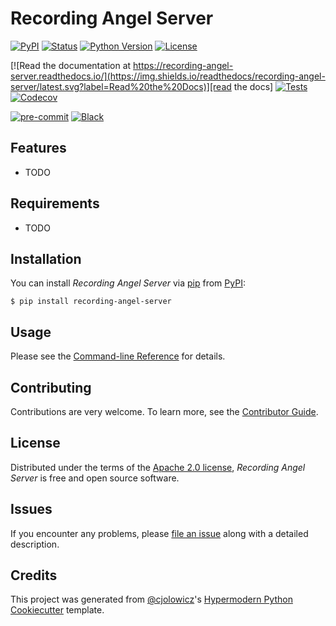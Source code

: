 # Recording Angel Server

[![PyPI](https://img.shields.io/pypi/v/recording-angel-server.svg)][pypi_]
[![Status](https://img.shields.io/pypi/status/recording-angel-server.svg)][status]
[![Python Version](https://img.shields.io/pypi/pyversions/recording-angel-server)][python version]
[![License](https://img.shields.io/pypi/l/recording-angel-server)][license]

[![Read the documentation at https://recording-angel-server.readthedocs.io/](https://img.shields.io/readthedocs/recording-angel-server/latest.svg?label=Read%20the%20Docs)][read the docs]
[![Tests](https://github.com/ErdemOzgen/recording-angel-server/workflows/Tests/badge.svg)][tests]
[![Codecov](https://codecov.io/gh/ErdemOzgen/recording-angel-server/branch/main/graph/badge.svg)][codecov]

[![pre-commit](https://img.shields.io/badge/pre--commit-enabled-brightgreen?logo=pre-commit&logoColor=white)][pre-commit]
[![Black](https://img.shields.io/badge/code%20style-black-000000.svg)][black]

[pypi_]: https://pypi.org/project/recording-angel-server/
[status]: https://pypi.org/project/recording-angel-server/
[python version]: https://pypi.org/project/recording-angel-server
[read the docs]: https://recording-angel-server.readthedocs.io/
[tests]: https://github.com/ErdemOzgen/recording-angel-server/actions?workflow=Tests
[codecov]: https://app.codecov.io/gh/ErdemOzgen/recording-angel-server
[pre-commit]: https://github.com/pre-commit/pre-commit
[black]: https://github.com/psf/black

## Features

- TODO

## Requirements

- TODO

## Installation

You can install _Recording Angel Server_ via [pip] from [PyPI]:

```console
$ pip install recording-angel-server
```

## Usage

Please see the [Command-line Reference] for details.

## Contributing

Contributions are very welcome.
To learn more, see the [Contributor Guide].

## License

Distributed under the terms of the [Apache 2.0 license][license],
_Recording Angel Server_ is free and open source software.

## Issues

If you encounter any problems,
please [file an issue] along with a detailed description.

## Credits

This project was generated from [@cjolowicz]'s [Hypermodern Python Cookiecutter] template.

[@cjolowicz]: https://github.com/cjolowicz
[pypi]: https://pypi.org/
[hypermodern python cookiecutter]: https://github.com/cjolowicz/cookiecutter-hypermodern-python
[file an issue]: https://github.com/ErdemOzgen/recording-angel-server/issues
[pip]: https://pip.pypa.io/

<!-- github-only -->

[license]: https://github.com/ErdemOzgen/recording-angel-server/blob/main/LICENSE
[contributor guide]: https://github.com/ErdemOzgen/recording-angel-server/blob/main/CONTRIBUTING.md
[command-line reference]: https://recording-angel-server.readthedocs.io/en/latest/usage.html
